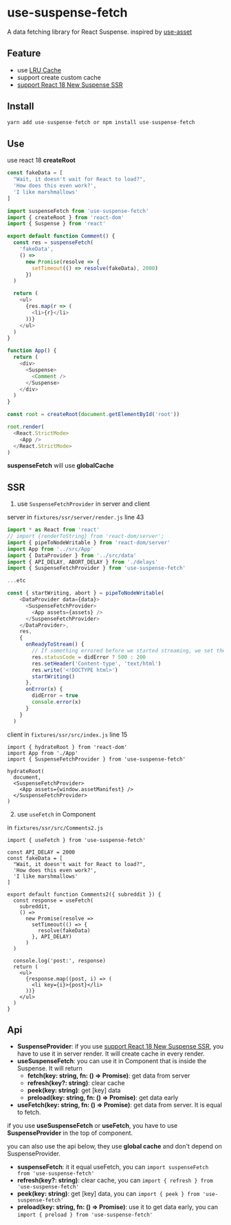 # use-suspense-fetch

A data fetching library for React Suspense. inspired by [use-asset](https://github.com/pmndrs/use-asset)

## Feature

- use [LRU Cache](https://github.com/isaacs/node-lru-cache)
- support create custom cache
- [support React 18 New Suspense SSR](https://github.com/reactwg/react-18/discussions/37)

## Install

```js
yarn add use-suspense-fetch or npm install use-suspense-fetch
```

## Use

use react 18 **createRoot**

```ts
const fakeData = [
  "Wait, it doesn't wait for React to load?",
  'How does this even work?',
  'I like marshmallows'
]

import suspenseFetch from 'use-suspense-fetch'
import { createRoot } from 'react-dom'
import { Suspense } from 'react'

export default function Comment() {
  const res = suspenseFetch(
    'fakeData',
    () =>
      new Promise(resolve => {
        setTimeout(() => resolve(fakeData), 2000)
      })
  )

  return (
    <ul>
      {res.map(r => (
        <li>{r}</li>
      ))}
    </ul>
  )
}

function App() {
  return (
    <div>
      <Suspense>
        <Comment />
      </Suspense>
    </div>
  )
}

const root = createRoot(document.getElementById('root'))

root.render(
  <React.StrictMode>
    <App />
  </React.StrictMode>
)
```

**suspenseFetch** will use **globalCache**

## SSR

1. use `SuspenseFetchProvider` in server and client

server in `fixtures/ssr/server/render.js` line 43

```ts
import * as React from 'react'
// import {renderToString} from 'react-dom/server';
import { pipeToNodeWritable } from 'react-dom/server'
import App from '../src/App'
import { DataProvider } from '../src/data'
import { API_DELAY, ABORT_DELAY } from './delays'
import { SuspenseFetchProvider } from 'use-suspense-fetch'

...etc

const { startWriting, abort } = pipeToNodeWritable(
    <DataProvider data={data}>
      <SuspenseFetchProvider>
        <App assets={assets} />
      </SuspenseFetchProvider>
    </DataProvider>,
    res,
    {
      onReadyToStream() {
        // If something errored before we started streaming, we set the error code appropriately.
        res.statusCode = didError ? 500 : 200
        res.setHeader('Content-type', 'text/html')
        res.write('<!DOCTYPE html>')
        startWriting()
      },
      onError(x) {
        didError = true
        console.error(x)
      }
    }
  )
```

client in `fixtures/ssr/src/index.js` line 15

```tsx
import { hydrateRoot } from 'react-dom'
import App from './App'
import { SuspenseFetchProvider } from 'use-suspense-fetch'

hydrateRoot(
  document,
  <SuspenseFetchProvider>
    <App assets={window.assetManifest} />
  </SuspenseFetchProvider>
)
```

2. use `useFetch` in Component

in `fixtures/ssr/src/Comments2.js`

```tsx
import { useFetch } from 'use-suspense-fetch'

const API_DELAY = 2000
const fakeData = [
  "Wait, it doesn't wait for React to load?",
  'How does this even work?',
  'I like marshmallows'
]

export default function Comments2({ subreddit }) {
  const response = useFetch(
    subreddit,
    () =>
      new Promise(resolve =>
        setTimeout(() => {
          resolve(fakeData)
        }, API_DELAY)
      )
  )

  console.log('post:', response)
  return (
    <ul>
      {response.map((post, i) => (
        <li key={i}>{post}</li>
      ))}
    </ul>
  )
}
```

## Api

- **SuspenseProvider**: if you use [support React 18 New Suspense SSR](https://github.com/reactwg/react-18/discussions/37), you have to use it in server render. It will create cache in every render.
- **useSuspenseFetch**: you can use it in Component that is inside the Suspense. It will return
  - **fetch(key: string, fn: () => Promise)**: get data from server
  - **refresh(key?: string)**: clear cache
  - **peek(key: string)**: get [key] data
  - **preload(key: string, fn: () => Promise)**: get data early
- **useFetch(key: string, fn: () => Promise)**: get data from server. It is equal to fetch.

if you use **useSuspenseFetch** or **useFetch**, you have to use **SuspenseProvider** in the top of component.

you can also use the api below, they use **global cache** and don't depend on SuspenseProvider.

- **suspenseFetch**: it it equal useFetch, you can `import suspenseFetch from 'use-suspense-fetch'`
- **refresh(key?: string)**: clear cache, you can `import { refresh } from 'use-suspense-fetch'`
- **peek(key: string)**: get [key] data, you can `import { peek } from 'use-suspense-fetch'`
- **preload(key: string, fn: () => Promise)**: use it to get data early, you can `import { preload } from 'use-suspense-fetch'`
